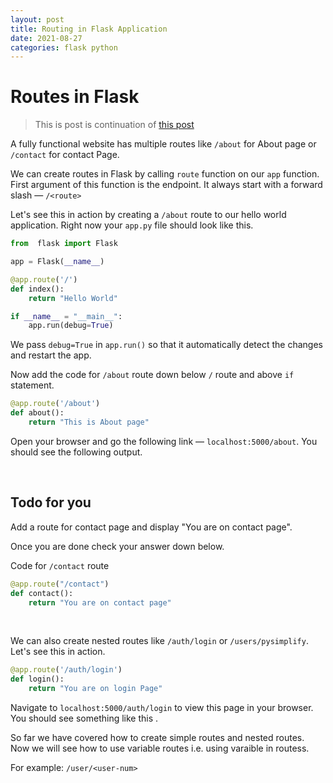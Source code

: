 ```yaml
---
layout: post
title: Routing in Flask Application
date: 2021-08-27
categories: flask python
---
```


# Routes in Flask

> This is post is continuation of [this post]()

A fully functional website has multiple routes like `/about` for About page or `/contact` for contact Page.

We can create routes in Flask by calling `route` function on our `app` function. First argument of this function is the endpoint. It always start with a forward slash &mdash; `/<route>`

Let's see this in action by creating a `/about` route to our hello world application. Right now your `app.py` file should look like this.

```py
from  flask import Flask

app = Flask(__name__)

@app.route('/')
def index():
    return "Hello World"

if __name__ = "__main__":
    app.run(debug=True)
```

We pass `debug=True` in `app.run()` so that it automatically detect the changes and restart the app.

Now add the code for `/about` route down below `/` route and above `if` statement.

```py
@app.route('/about')
def about():
    return "This is About page"
```

Open your browser and go the following link &mdash; `localhost:5000/about`. You should see the following output.

<!-- image for about route -->

<br>

## Todo for you

Add a route for contact page and display "You are on contact page".

Once you are done check your answer down below.

Code for `/contact` route

```python
@app.route("/contact")
def contact():
    return "You are on contact page"
```

<br>

We can also create nested routes like `/auth/login` or `/users/pysimplify`. Let's see this in action.

```python
@app.route('/auth/login')
def login():
    return "You are on login Page"
```

Navigate to `localhost:5000/auth/login` to view this page in your browser. You should see something like this .

<!-- image for /auth/login -->

So far we have covered how to create simple routes and nested routes. Now we will see how to use variable routes i.e. using varaible in routess.

For example: `/user/<user-num>`
